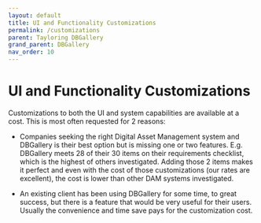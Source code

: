 ```yaml
---
layout: default
title: UI and Functionality Customizations
permalink: /customizations
parent: Tayloring DBGallery
grand_parent: DBGallery
nav_order: 10
---
```


# UI and Functionality Customizations

Customizations to both the UI and system capabilities are available at a cost.  This is most often requested for 2 reasons:

- Companies seeking the right Digital Asset Management system and DBGallery is their best option but is missing one or two features.  E.g. DBGallery meets 28 of their 30 items on their requirements checklist, which is the highest of others investigated.  Adding those 2 items makes it perfect and even with the cost of those customizations (our rates are excellent), the cost is lower than other DAM systems investigated.

- An existing client has been using DBGallery for some time, to great success, but there is a feature that would be very useful for their users.  Usually the convenience and time save pays for the customization cost. 

